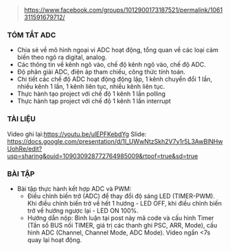 > https://www.facebook.com/groups/1012900173187521/permalink/1061311591679712/

### TÓM TẮT ADC
+ Chia sẻ về mô hình ngoại vi ADC hoạt động, tổng quan về các loại cảm biến theo ngõ ra digital, analog.
+ Các thông tin về kênh ngõ vào, chế độ kênh ngõ vào, chế độ ADC.
+ Độ phân giải ADC, điện áp tham chiếu, công thức tính toán.
+ Chi tiết các chế độ ADC hoạt động động lập, 1 kênh chuyển đổi 1 lần, nhiều kênh 1 lần, 1 kênh liên tục, nhiều kênh liên tục.
+ Thực hành tạo project với chế độ 1 kênh 1 lần polling
+ Thực hành tạp project với chế độ 1 kênh 1 lần interrupt

### TÀI LIỆU
Video ghi lại:https://youtu.be/ulEPFKebdYg
Slide: https://docs.google.com/presentation/d/1I_UWwNtzSkh2V7y1r5L3AwBlNHwUohRe/edit?usp=sharing&ouid=109030928772764985009&rtpof=true&sd=true


### BÀI TẬP
- Bài tập thực hành kết hợp ADC và PWM:
  + Điều chỉnh biến trở (ADC) để thay đổi độ sáng LED (TIMER-PWM). Khi điều chỉnh biến trở về hết 1 hướng - LED OFF, khi điều chỉnh biến trở về hướng ngược lại - LED ON 100%.
  + Hướng dẫn nộp: Bình luận tại post này mã code và cấu hình Timer (Tần số BUS nối TIMER, giá trị các thanh ghi PSC, ARR, Mode), cấu hình ADC (Channel, Channel Mode, ADC Mode). Video ngắn <7s quay lại hoạt động.
